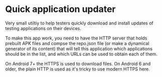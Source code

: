 # Quick application updater

Very small utiltiy to help testers quickly download and install updates of testing applications on their devices.

To make this app work, you need to have the HTTP server that holds prebuilt APK files and compse the repo.json file (or make a dynamical generator of its content) that will tell this application which applications should be in the list, and which URLs can be used to obtain each of them.

On Android 7+ the HTTPS is used to download files. On Android 6 and older, the plain HTTP is used as it's tricky to use modern HTTPS here.

